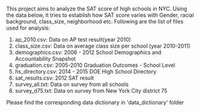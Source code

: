 This project aims to analyze the SAT score of high schools in NYC. Using the data below, it tries to establish how SAT score varies with Gender, racial background, class_size, neighborhood etc. Following are the list of files used for analysis:

1) ap_2010.csv: Data on AP test result(year 2010)
2) class_size.csv: Data on average class size per school (year 2010-2011)
3) demographics.csv: 2006 - 2012 School Demographics and Accountability Snapshot
4) graduation.csv: 2005-2010 Graduation Outcomes - School Level
5) hs_directory.csv: 2014 - 2015 DOE High School Directory
6) sat_results.csv: 2012 SAT result
7) survey_all.txt: Data on survey from all schools
8) survey_d75.txt: Data on survey from New York City district 75



Please find the corresponding data dictionary in 'data_dictionary' folder 